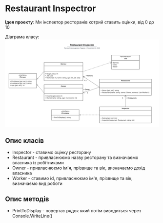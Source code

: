 # Restaurant Inspectror

**Ідея проекту**: Ми інспектор ресторанів котрий ставить оцінки, від 0 до 10

Діаграма класу:
![Діаграма класу](img/2.png)

## Опис класів

- Inspector - ставимо оцінку ресторану
- Restaurant - привласнюємо назву ресторану та визначаємо власника із робітниками
- Owner - привласнюємо ім'я, прізвище та вік, визначаємо дохід власника
- Worker - ставимо id, привласнюємо ім'я, прізвище та вік, визначаємо вид роботи

## Опис методів

- PrintToDisplay - повертає рядок який потім виводиться через Console.WriteLine()
